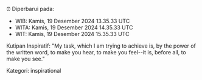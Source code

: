 ⏰ Diperbarui pada:
- WIB: Kamis, 19 Desember 2024 13.35.33 UTC
- WITA: Kamis, 19 Desember 2024 14.35.33 UTC
- WIT: Kamis, 19 Desember 2024 15.35.33 UTC

Kutipan Inspiratif:
"My task, which I am trying to achieve is, by the power of the written word, to make you hear, to make you feel--it is, before all, to make you see."


Kategori: inspirational

